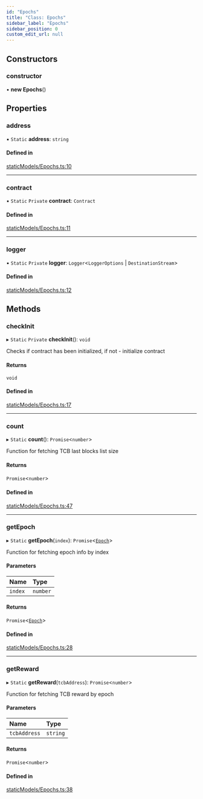 ```yaml
---
id: "Epochs"
title: "Class: Epochs"
sidebar_label: "Epochs"
sidebar_position: 0
custom_edit_url: null
---
```


## Constructors

### constructor

• **new Epochs**()

## Properties

### address

▪ `Static` **address**: `string`

#### Defined in

[staticModels/Epochs.ts:10](https://github.com/Super-Protocol/sp-sdk-js/blob/7d2af19/src/staticModels/Epochs.ts#L10)

___

### contract

▪ `Static` `Private` **contract**: `Contract`

#### Defined in

[staticModels/Epochs.ts:11](https://github.com/Super-Protocol/sp-sdk-js/blob/7d2af19/src/staticModels/Epochs.ts#L11)

___

### logger

▪ `Static` `Private` **logger**: `Logger`<`LoggerOptions` \| `DestinationStream`\>

#### Defined in

[staticModels/Epochs.ts:12](https://github.com/Super-Protocol/sp-sdk-js/blob/7d2af19/src/staticModels/Epochs.ts#L12)

## Methods

### checkInit

▸ `Static` `Private` **checkInit**(): `void`

Checks if contract has been initialized, if not - initialize contract

#### Returns

`void`

#### Defined in

[staticModels/Epochs.ts:17](https://github.com/Super-Protocol/sp-sdk-js/blob/7d2af19/src/staticModels/Epochs.ts#L17)

___

### count

▸ `Static` **count**(): `Promise`<`number`\>

Function for fetching TCB last blocks list size

#### Returns

`Promise`<`number`\>

#### Defined in

[staticModels/Epochs.ts:47](https://github.com/Super-Protocol/sp-sdk-js/blob/0eeb728/src/staticModels/Epochs.ts#L47)

___

### getEpoch

▸ `Static` **getEpoch**(`index`): `Promise`<[`Epoch`](../modules.md#epoch)\>

Function for fetching epoch info by index

#### Parameters

| Name | Type |
| :------ | :------ |
| `index` | `number` |

#### Returns

`Promise`<[`Epoch`](../modules.md#epoch)\>

#### Defined in

[staticModels/Epochs.ts:28](https://github.com/Super-Protocol/sp-sdk-js/blob/0eeb728/src/staticModels/Epochs.ts#L28)

___

### getReward

▸ `Static` **getReward**(`tcbAddress`): `Promise`<`number`\>

Function for fetching TCB reward by epoch

#### Parameters

| Name | Type |
| :------ | :------ |
| `tcbAddress` | `string` |

#### Returns

`Promise`<`number`\>

#### Defined in

[staticModels/Epochs.ts:38](https://github.com/Super-Protocol/sp-sdk-js/blob/0eeb728/src/staticModels/Epochs.ts#L38)
